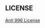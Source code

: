 ## LICENSE 

[Anti 996 License](https://github.com/kattgu7/Anti-996-License/blob/master/LICENSE_CN_EN)

